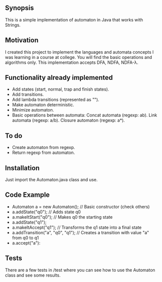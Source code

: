 ## Synopsis

This is a simple implementation of automaton in Java that works with Strings.

## Motivation

I created this project to implement the languages and automata concepts I was learning in a course at college. You will find the basic operations and algorithms only.
This implementation accepts DFA, NDFA, NDFA-λ.

## Functionality already implemented

* Add states (start, normal, trap and finish states).
* Add transitions.
* Add lambda transitions (represented as "").
* Make automaton deterministic.
* Minimize automaton.
* Basic operations between automata:
	Concat automata (regexp: ab).
	Link automata (regexp: a/b).
	Closure automaton (regexp: a*).

## To do

* Create automaton from regexp.
* Return regexp from automaton.

## Installation

Just import the Automaton.java class and use.

## Code Example

* Automaton a = new Automaton(); // Basic constructor (check others)
* a.addState("q0"); // Adds state q0
* a.makeItStart("q0"); // Makes q0 the starting state
* a.addState("q1");
* a.makeItAccept("q1"); // Transforms the q1 state into a final state
* a.addTransition("a", "q0", "q1"); // Creates a transition with value "a" from q0 to q1
* a.accept("a"):

## Tests

There are a few tests in /test where you can see how to use the Automaton class and see some results.
